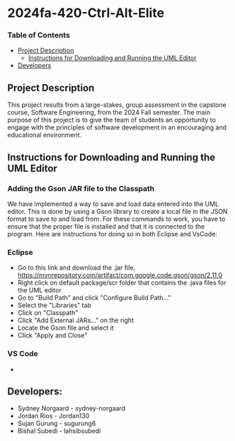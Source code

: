 # 2024fa-420-Ctrl-Alt-Elite
### Table of Contents
- [Project Description](https://github.com/mucsci-students/2024fa-420-Ctrl-Alt-Elite/tree/README#project-description)
  - [Instructions for Downloading and Running the UML Editor](https://github.com/mucsci-students/2024fa-420-Ctrl-Alt-Elite/tree/README#instructions-for-downloading-and-running-the-uml-editor)
- [Developers](https://github.com/mucsci-students/2024fa-420-Ctrl-Alt-Elite/tree/README?tab=readme-ov-file#developers)

## Project Description
This project results from a large-stakes, group assessment in the capstone course, Software Engineering, from the 2024 Fall semester. The main purpose of this project is to give the team of students an opportunity to engage with the principles of software development in an encouraging and educational environment. 

## Instructions for Downloading and Running the UML Editor

### Adding the Gson JAR file to the Classpath
We have implemented a way to save and load data entered into the UML editor. This is done by using a Gson library to create a local file in the JSON format to save to and load from. For these commands to work, you have to ensure that the proper file is installed and that it is connected to the program. Here are instructions for doing so in both Eclipse and VsCode:

### Eclipse
- Go to this link and download the .jar file, https://mvnrepository.com/artifact/com.google.code.gson/gson/2.11.0 
- Right click on default package/scr folder that contains the .java files for the UML editor
- Go to "Build Path" and click "Configure Build Path..."
- Select the "Libraries" tab
- Click on "Classpath"
- Click "Add External JARs..." on the right
- Locate the Gson file and select it
- Click "Apply and Close"

### VS Code
- 


## Developers: 
- Sydney Norgaard - sydney-norgaard
- Jordan Rios - Jordan130
- Sujan Gurung - sugurung6
- Bishal Subedi - lahsibsubedi
